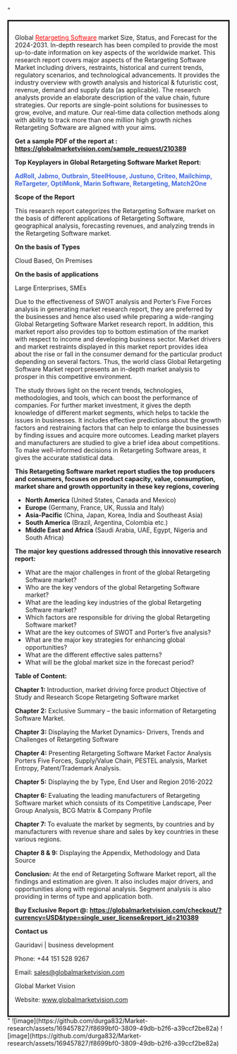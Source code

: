 "<div style='border: 3px solid black; padding: 1em;'>

Global <a style='color: #ff0000;' href='https://globalmarketvision.com/reports/global-retargeting-software-market/210389'>Retargeting Software</a> market Size, Status, and Forecast for the 2024-2031. In-depth research has been compiled to provide the most up-to-date information on key aspects of the worldwide market. This research report covers major aspects of the Retargeting Software Market including drivers, restraints, historical and current trends, regulatory scenarios, and technological advancements. It provides the industry overview with growth analysis and historical &amp; futuristic cost, revenue, demand and supply data (as applicable). The research analysts provide an elaborate description of the value chain, future strategies. Our reports are single-point solutions for businesses to grow, evolve, and mature. Our real-time data collection methods along with ability to track more than one million high growth niches Retargeting Software are aligned with your aims.

<strong>Get a sample PDF of the report at </strong><strong>:</strong><strong> <a style='color: #ff0000;' href='https://globalmarketvision.com/sample_request/210389?utm_source=linkedinPulse&utm_medium=Durga&utm_campaign=Durga'><strong>https://globalmarketvision.com/sample_request/210389</strong></a></strong>

<strong>Top Keyplayers in Global Retargeting Software Market Report:</strong>

<strong style='color: #4169e1;'>AdRoll, Jabmo, Outbrain, SteelHouse, Justuno, Criteo, Mailchimp, ReTargeter, OptiMonk, Marin Software, Retargeting, Match2One</strong>

<strong>Scope of the Report</strong>

This research report categorizes the Retargeting Software market on the basis of different applications of Retargeting Software, geographical analysis, forecasting revenues, and analyzing trends in the Retargeting Software market.

<strong>On the basis of Types</strong>

Cloud Based, On Premises

<strong>On the basis of applications</strong>

Large Enterprises, SMEs

Due to the effectiveness of SWOT analysis and Porter’s Five Forces analysis in generating market research report, they are preferred by the businesses and hence also used while preparing a wide-ranging Global Retargeting Software Market research report. In addition, this market report also provides top to bottom estimation of the market with respect to income and developing business sector. Market drivers and market restraints displayed in this market report provides idea about the rise or fall in the consumer demand for the particular product depending on several factors. Thus, the world class Global Retargeting Software Market report presents an in-depth market analysis to prosper in this competitive environment.

The study throws light on the recent trends, technologies, methodologies, and tools, which can boost the performance of companies. For further market investment, it gives the depth knowledge of different market segments, which helps to tackle the issues in businesses. It includes effective predictions about the growth factors and restraining factors that can help to enlarge the businesses by finding issues and acquire more outcomes. Leading market players and manufacturers are studied to give a brief idea about competitions. To make well-informed decisions in Retargeting Software areas, it gives the accurate statistical data.

<strong>This Retargeting Software market report studies the top producers and consumers, focuses on product capacity, value, consumption, market share and growth opportunity in these key regions, covering</strong>
<ul>
  <li><strong>North America</strong> (United States, Canada and Mexico)</li>
  <li><strong>Europe</strong> (Germany, France, UK, Russia and Italy)</li>
  <li><strong>Asia-Pacific</strong> (China, Japan, Korea, India and Southeast Asia)</li>
  <li><strong>South America</strong> (Brazil, Argentina, Colombia etc.)</li>
  <li><strong>Middle East and Africa</strong> (Saudi Arabia, UAE, Egypt, Nigeria and South Africa)</li>
</ul>
<strong>The major key questions addressed through this innovative research report:</strong>
<ul>
  <li>What are the major challenges in front of the global Retargeting Software market?</li>
  <li>Who are the key vendors of the global Retargeting Software market?</li>
  <li>What are the leading key industries of the global Retargeting Software market?</li>
  <li>Which factors are responsible for driving the global Retargeting Software market?</li>
  <li>What are the key outcomes of SWOT and Porter’s five analysis?</li>
  <li>What are the major key strategies for enhancing global opportunities?</li>
  <li>What are the different effective sales patterns?</li>
  <li>What will be the global market size in the forecast period?</li>
</ul>
<strong>Table of Content:</strong>

<strong>Chapter 1:</strong> Introduction, market driving force product Objective of Study and Research Scope Retargeting Software market

<strong>Chapter 2:</strong> Exclusive Summary – the basic information of Retargeting Software Market.

<strong>Chapter 3:</strong> Displaying the Market Dynamics- Drivers, Trends and Challenges of Retargeting Software

<strong>Chapter 4:</strong> Presenting Retargeting Software Market Factor Analysis Porters Five Forces, Supply/Value Chain, PESTEL analysis, Market Entropy, Patent/Trademark Analysis.

<strong>Chapter 5:</strong> Displaying the by Type, End User and Region 2016-2022

<strong>Chapter 6:</strong> Evaluating the leading manufacturers of Retargeting Software market which consists of its Competitive Landscape, Peer Group Analysis, BCG Matrix &amp; Company Profile

<strong>Chapter 7: </strong>To evaluate the market by segments, by countries and by manufacturers with revenue share and sales by key countries in these various regions.

<strong>Chapter 8 &amp; 9:</strong> Displaying the Appendix, Methodology and Data Source

<strong>Conclusion:</strong> At the end of Retargeting Software Market report, all the findings and estimation are given. It also includes major drivers, and opportunities along with regional analysis. Segment analysis is also providing in terms of type and application both.

<strong>Buy Exclusive Report @: <strong><a style='color: #ff0000;' href='https://globalmarketvision.com/checkout/?currency=USD&type=single_user_license&report_id=210389?utm_source=linkedinPulse&utm_medium=Durga&utm_campaign=Durga'>https://globalmarketvision.com/checkout/?currency=USD&type=single_user_license&report_id=210389</a></strong></strong>

<strong>Contact us</strong>

Gauridavi | business development

Phone: +44 151 528 9267

Email: <a href='mailto:sales@globalmarketvision.com'>sales@globalmarketvision.com</a>

Global Market Vision

Website: <a href='http://www.globalmarketvision.com/'>www.globalmarketvision.com</a>

</div>"
![image](https://github.com/durga832/Market-research/assets/169457827/f8699bf0-3809-49db-b2f6-a39ccf2be82a)
![image](https://github.com/durga832/Market-research/assets/169457827/f8699bf0-3809-49db-b2f6-a39ccf2be82a)
